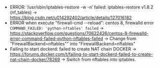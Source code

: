 * ERROR: ‘/usr/sbin/iptables-restore -w -n‘ failed: iptables-restore v1.8.2 (nf_tables)
-> https://blog.csdn.net/u014292402/article/details/127016182
* ERROR when execute "firewall-cmd --reload": centos 8, firewalld error `COMMAND_FAILED: 'python-nftables' failed`
-> https://stackoverflow.com/questions/70622426/centos-8-firewalld-error-command-failed-python-nftables-failed 
-> Change from "FirewallBackend=nftables"" into "FirewallBackend=nftables"
* Failing to start dockerd: failed to create NAT chain DOCKER
-> https://forums.docker.com/t/failing-to-start-dockerd-failed-to-create-nat-chain-docker/78269
-> Switch from nftables into iptables.

